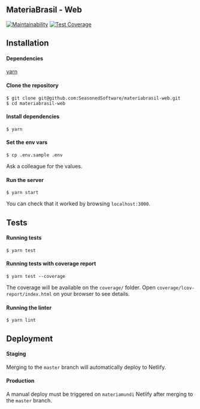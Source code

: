 ## MateriaBrasil - Web

[![Maintainability](https://api.codeclimate.com/v1/badges/6312890487abe2174b1e/maintainability)](https://codeclimate.com/repos/5b080c0f5a0ae6027d0053a3/maintainability) [![Test Coverage](https://api.codeclimate.com/v1/badges/6312890487abe2174b1e/test_coverage)](https://codeclimate.com/repos/5b080c0f5a0ae6027d0053a3/test_coverage)

## Installation

#### Dependencies

[yarn](https://yarnpkg.com/pt-BR/)

#### Clone the repository
```
$ git clone git@github.com:SeasonedSoftware/materiabrasil-web.git
$ cd materiabrasil-web
```

#### Install dependencies
```
$ yarn
```

#### Set the env vars
```
$ cp .env.sample .env
```
Ask a colleague for the values.

#### Run the server
```
$ yarn start
```

You can check that it worked by browsing `localhost:3000`.

## Tests

#### Running tests
```
$ yarn test
```

#### Running tests with coverage report
```
$ yarn test --coverage
```

The coverage will be available on the `coverage/` folder. Open `coverage/lcov-report/index.html` on your browser to see details.


#### Running the linter
```
$ yarn lint
```

## Deployment

#### Staging

Merging to the `master` branch will  automatically deploy to Netlify.

#### Production

A manual deploy must be triggered on `materiamundi` Netlify after merging to the `master` branch.
